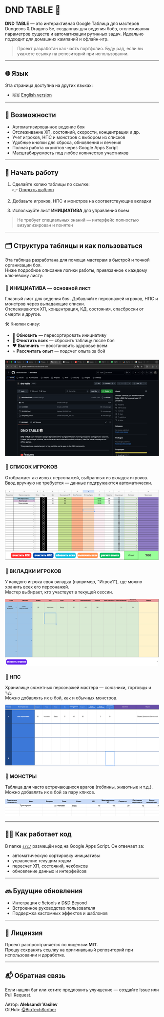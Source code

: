 # DND TABLE 🎲

**DND TABLE** — это интерактивная Google Таблица для мастеров Dungeons & Dragons 5e, созданная для ведения боёв, отслеживания параметров существ и автоматизации рутинных задач. Идеально подходит для домашних кампаний и офлайн-игр.

> Проект разработан как часть портфолио. Буду рад, если вы укажете ссылку на репозиторий при использовании.

---

## 🌐 Язык

Эта страница доступна на других языках:

- 🇬🇧 [English version](README.md)

---

## 🧰 Возможности

- Автоматизированное ведение боя
- Отслеживание ХП, состояний, скорости, концентрации и др.
- Учет игроков, НПС и монстров с выбором из списков
- Удобные кнопки для сброса, обновления и лечения
- Полная работа скриптов через Google Apps Script
- Масштабируемость под любое количество участников

---

## 🚀 Начать работу

1. Сделайте копию таблицы по ссылке:  
   👉 [Открыть шаблон](https://docs.google.com/spreadsheets/d/11k8OB7f6tUrHSVqk8r4QI8oq5LzflEFli-96TdRWbPc/copy)

2. Добавьте игроков, НПС и монстров на соответствующие вкладки
3. Используйте лист **ИНИЦИАТИВА** для управления боем

> Не требует специальных знаний — интерфейс полностью визуализирован и понятен

---

## 🗂️ Структура таблицы и как пользоваться

Эта таблица разработана для помощи мастерам в быстрой и точной организации боя.  
Ниже подробное описание логики работы, привязанное к каждому ключевому листу:


### 📍 ИНИЦИАТИВА — основной лист
Главный лист для ведения боя. Добавляйте персонажей игроков, НПС и монстров через выпадающие списки.  
Отслеживаются ХП, концентрация, КД, состояния, спасброски от смерти и другое.

🛠️ Кнопки снизу:
- 🔁 **Обновить** — пересортировать инициативу
- 🧠 **Очистить всех** — сбросить таблицу после боя
- ❤️ **Вылечить** — восстановить здоровье всем
- ⭐ **Рассчитать опыт** — подсчет опыта за бой

![Инициатива](screenshots/init.png)

### 📍 СПИСОК ИГРОКОВ
Отображает активных персонажей, выбранных из вкладок игроков.  
Ввод вручную не требуется — данные подгружаются автоматически.

![Список игроков](screenshots/player_list.png)

### 📍 ВКЛАДКИ ИГРОКОВ
У каждого игрока своя вкладка (например, "Игрок1"), где можно хранить всех его персонажей.  
Мастер выбирает, кто участвует в текущей сессии.

![Вкладка игрока](screenshots/player_tab.png)

### 📍 НПС
Хранилище сюжетных персонажей мастера — союзники, торговцы и т.д.  
Можно добавлять их в бой, как и обычных монстров.

![НПС](screenshots/npc.png)

### 📍 МОНСТРЫ
Таблица для часто встречающихся врагов (гоблины, животные и т.д.).  
Можно добавлять их в бой за пару кликов.

![Монстры](screenshots/monster.png)

---

## 🧑‍💻 Как работает код

В папке [`src/`](src/) размещён код на Google Apps Script. Он отвечает за:
- автоматическую сортировку инициативы
- управление текущим ходом
- пересчет ХП, состояний, чекбоксов
- обновление данных и интерфейсов

---

## 🔜 Будущие обновления

- Интеграция с 5etools и D&D Beyond
- Встроенное руководство пользователя
- Поддержка кастомных эффектов и шаблонов

---

## 📄 Лицензия

Проект распространяется по лицензии **MIT**.  
Прошу сохранять ссылку на оригинальный репозиторий при использовании и доработке.

---

## 📬 Обратная связь

Если нашли баг или хотите предложить улучшение — создайте Issue или Pull Request.

Автор: **Aleksandr Vasilev**  
GitHub: [@BioTechScriber](https://github.com/alexcodecure)
